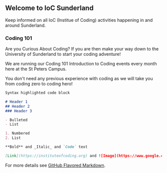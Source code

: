 ## Welcome to IoC Sunderland

Keep informed on all IoC (Institue of Coding) activities happening in and around Sunderland.

### Coding 101

Are you Curious About Coding? If you are then make your way down to the University of Sunderland to start your coding adventure!

We are running our Coding 101 Introduction to Coding events every month here at the St Peters Campus.

You don't need any previous experience with coding as we will take you from coding zero to coding hero!

```markdown
Syntax highlighted code block

# Header 1
## Header 2
### Header 3

- Bulleted
- List

1. Numbered
2. List

**Bold** and _Italic_ and `Code` text

[Link](https://instituteofcoding.org) and ![Image](https://www.google.com/url?sa=i&rct=j&q=&esrc=s&source=images&cd=&ved=2ahUKEwixjrHQ2vjkAhUmzoUKHTu3AI4QjRx6BAgBEAQ&url=https%3A%2F%2Fwww.eventbrite.co.uk%2Fe%2Fcoding-101-curious-about-coding-tickets-71063539961&psig=AOvVaw0QkfA0-kijiqMoq7L4jhyU&ust=1569938449048453)
```

For more details see [GitHub Flavored Markdown](https://guides.github.com/features/mastering-markdown/).

